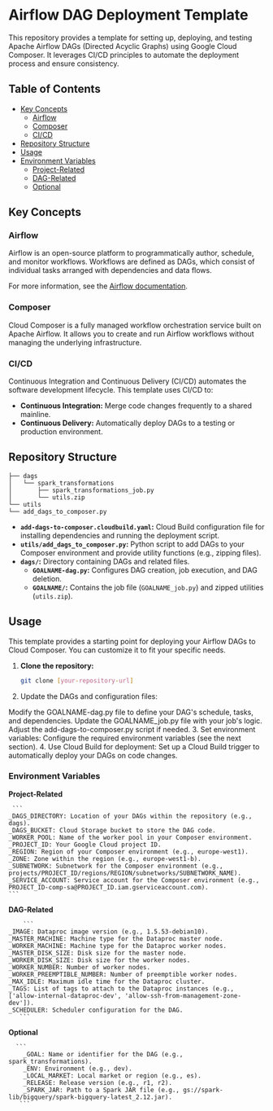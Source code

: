 # Airflow DAG Deployment Template

This repository provides a template for setting up, deploying, and testing Apache Airflow DAGs (Directed Acyclic Graphs) using Google Cloud Composer. It leverages CI/CD principles to automate the deployment process and ensure consistency.

## Table of Contents

- [Key Concepts](#key-concepts)
    - [Airflow](#airflow)
    - [Composer](#composer)
    - [CI/CD](#ci-cd)
- [Repository Structure](#repository-structure)
- [Usage](#usage)
- [Environment Variables](#environment-variables)
    - [Project-Related](#project-related)
    - [DAG-Related](#dag-related)
    - [Optional](#optional)

## Key Concepts

### Airflow

Airflow is an open-source platform to programmatically author, schedule, and monitor workflows. Workflows are defined as DAGs, which consist of individual tasks arranged with dependencies and data flows.

For more information, see the [Airflow documentation](https://airflow.apache.org/docs/apache-airflow/stable/core-concepts/index.html).

### Composer

Cloud Composer is a fully managed workflow orchestration service built on Apache Airflow. It allows you to create and run Airflow workflows without managing the underlying infrastructure.

### CI/CD

Continuous Integration and Continuous Delivery (CI/CD) automates the software development lifecycle. This template uses CI/CD to:

- **Continuous Integration:** Merge code changes frequently to a shared mainline.
- **Continuous Delivery:** Automatically deploy DAGs to a testing or production environment.

## Repository Structure
```
├── dags
│   └── spark_transformations
│       ├── spark_transformations_job.py
│       └── utils.zip
└── utils
└── add_dags_to_composer.py
```

- **`add-dags-to-composer.cloudbuild.yaml`:** Cloud Build configuration file for installing dependencies and running the deployment script.
- **`utils/add_dags_to_composer.py`:** Python script to add DAGs to your Composer environment and provide utility functions (e.g., zipping files).
- **`dags/`:**  Directory containing DAGs and related files.
    - **`GOALNAME-dag.py`:**  Configures DAG creation, job execution, and DAG deletion.
    - **`GOALNAME/`:**  Contains the job file (`GOALNAME_job.py`) and zipped utilities (`utils.zip`).

## Usage

This template provides a starting point for deploying your Airflow DAGs to Cloud Composer. You can customize it to fit your specific needs.

1. **Clone the repository:**

   ```bash
   git clone [your-repository-url]
   ```
2. Update the DAGs and configuration files:

  Modify the GOALNAME-dag.py file to define your DAG's schedule, tasks, and dependencies.
  Update the GOALNAME_job.py file with your job's logic.
  Adjust the add-dags-to-composer.py script if needed.
3. Set environment variables:
    Configure the required environment variables (see the next section).
4. Use Cloud Build for deployment:
    Set up a Cloud Build trigger to automatically deploy your DAGs on code changes.
### Environment Variables
  **Project-Related**

     ```
    _DAGS_DIRECTORY: Location of your DAGs within the repository (e.g., dags).
    _DAGS_BUCKET: Cloud Storage bucket to store the DAG code.
    _WORKER_POOL: Name of the worker pool in your Composer environment.
    _PROJECT_ID: Your Google Cloud project ID.
    _REGION: Region of your Composer environment (e.g., europe-west1).
    _ZONE: Zone within the region (e.g., europe-west1-b).
    _SUBNETWORK: Subnetwork for the Composer environment (e.g., projects/PROJECT_ID/regions/REGION/subnetworks/SUBNETWORK_NAME).
    _SERVICE_ACCOUNT: Service account for the Composer environment (e.g., PROJECT_ID-comp-sa@PROJECT_ID.iam.gserviceaccount.com).
    ```
    
  **DAG-Related**
  
        ```  
    _IMAGE: Dataproc image version (e.g., 1.5.53-debian10).
    _MASTER_MACHINE: Machine type for the Dataproc master node.
    _WORKER_MACHINE: Machine type for the Dataproc worker nodes.
    _MASTER_DISK_SIZE: Disk size for the master node.
    _WORKER_DISK_SIZE: Disk size for the worker nodes.
    _WORKER_NUMBER: Number of worker nodes.
    _WORKER_PREEMPTIBLE_NUMBER: Number of preemptible worker nodes.
    _MAX_IDLE: Maximum idle time for the Dataproc cluster.
    _TAGS: List of tags to attach to the Dataproc instances (e.g., ['allow-internal-dataproc-dev', 'allow-ssh-from-management-zone-dev']).
    _SCHEDULER: Scheduler configuration for the DAG.
       ```

**Optional**

      ```
        _GOAL: Name or identifier for the DAG (e.g., spark_transformations).
        _ENV: Environment (e.g., dev).
        _LOCAL_MARKET: Local market or region (e.g., es).
        _RELEASE: Release version (e.g., r1, r2).
        _SPARK_JAR: Path to a Spark JAR file (e.g., gs://spark-lib/bigquery/spark-bigquery-latest_2.12.jar).
       ```
